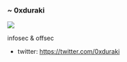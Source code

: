 ### ~ 0xduraki

<img src="https://github-readme-stats.vercel.app/api?username=duraki&show_icons=true&hide_border=true&theme=dark&hide_title=true&include_all_commits=true&count_private=true" />

infosec & offsec  
- twitter: https://twitter.com/0xduraki
